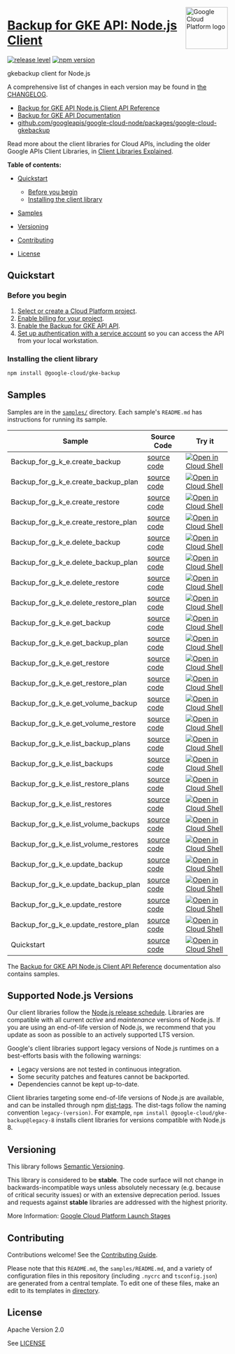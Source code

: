 [//]: # "This README.md file is auto-generated, all changes to this file will be lost."
[//]: # "To regenerate it, use `python -m synthtool`."
<img src="https://avatars2.githubusercontent.com/u/2810941?v=3&s=96" alt="Google Cloud Platform logo" title="Google Cloud Platform" align="right" height="96" width="96"/>

# [Backup for GKE API: Node.js Client](https://github.com/googleapis/google-cloud-node/tree/main/packages/google-cloud-gkebackup)

[![release level](https://img.shields.io/badge/release%20level-stable-brightgreen.svg?style=flat)](https://cloud.google.com/terms/launch-stages)
[![npm version](https://img.shields.io/npm/v/@google-cloud/gke-backup.svg)](https://www.npmjs.org/package/@google-cloud/gke-backup)




gkebackup client for Node.js


A comprehensive list of changes in each version may be found in
[the CHANGELOG](https://github.com/googleapis/google-cloud-node/tree/main/packages/google-cloud-gkebackup/CHANGELOG.md).

* [Backup for GKE API Node.js Client API Reference][client-docs]
* [Backup for GKE API Documentation][product-docs]
* [github.com/googleapis/google-cloud-node/packages/google-cloud-gkebackup](https://github.com/googleapis/google-cloud-node/tree/main/packages/google-cloud-gkebackup)

Read more about the client libraries for Cloud APIs, including the older
Google APIs Client Libraries, in [Client Libraries Explained][explained].

[explained]: https://cloud.google.com/apis/docs/client-libraries-explained

**Table of contents:**


* [Quickstart](#quickstart)
  * [Before you begin](#before-you-begin)
  * [Installing the client library](#installing-the-client-library)

* [Samples](#samples)
* [Versioning](#versioning)
* [Contributing](#contributing)
* [License](#license)

## Quickstart

### Before you begin

1.  [Select or create a Cloud Platform project][projects].
1.  [Enable billing for your project][billing].
1.  [Enable the Backup for GKE API API][enable_api].
1.  [Set up authentication with a service account][auth] so you can access the
    API from your local workstation.

### Installing the client library

```bash
npm install @google-cloud/gke-backup
```




## Samples

Samples are in the [`samples/`](https://github.com/googleapis/google-cloud-node/tree/main/packages/google-cloud-gkebackup/samples) directory. Each sample's `README.md` has instructions for running its sample.

| Sample                      | Source Code                       | Try it |
| --------------------------- | --------------------------------- | ------ |
| Backup_for_g_k_e.create_backup | [source code](https://github.com/googleapis/google-cloud-node/blob/main/packages/google-cloud-gkebackup/samples/generated/v1/backup_for_g_k_e.create_backup.js) | [![Open in Cloud Shell][shell_img]](https://console.cloud.google.com/cloudshell/open?git_repo=https://github.com/googleapis/google-cloud-node&page=editor&open_in_editor=packages/google-cloud-gkebackup/samples/generated/v1/backup_for_g_k_e.create_backup.js,packages/google-cloud-gkebackup/samples/README.md) |
| Backup_for_g_k_e.create_backup_plan | [source code](https://github.com/googleapis/google-cloud-node/blob/main/packages/google-cloud-gkebackup/samples/generated/v1/backup_for_g_k_e.create_backup_plan.js) | [![Open in Cloud Shell][shell_img]](https://console.cloud.google.com/cloudshell/open?git_repo=https://github.com/googleapis/google-cloud-node&page=editor&open_in_editor=packages/google-cloud-gkebackup/samples/generated/v1/backup_for_g_k_e.create_backup_plan.js,packages/google-cloud-gkebackup/samples/README.md) |
| Backup_for_g_k_e.create_restore | [source code](https://github.com/googleapis/google-cloud-node/blob/main/packages/google-cloud-gkebackup/samples/generated/v1/backup_for_g_k_e.create_restore.js) | [![Open in Cloud Shell][shell_img]](https://console.cloud.google.com/cloudshell/open?git_repo=https://github.com/googleapis/google-cloud-node&page=editor&open_in_editor=packages/google-cloud-gkebackup/samples/generated/v1/backup_for_g_k_e.create_restore.js,packages/google-cloud-gkebackup/samples/README.md) |
| Backup_for_g_k_e.create_restore_plan | [source code](https://github.com/googleapis/google-cloud-node/blob/main/packages/google-cloud-gkebackup/samples/generated/v1/backup_for_g_k_e.create_restore_plan.js) | [![Open in Cloud Shell][shell_img]](https://console.cloud.google.com/cloudshell/open?git_repo=https://github.com/googleapis/google-cloud-node&page=editor&open_in_editor=packages/google-cloud-gkebackup/samples/generated/v1/backup_for_g_k_e.create_restore_plan.js,packages/google-cloud-gkebackup/samples/README.md) |
| Backup_for_g_k_e.delete_backup | [source code](https://github.com/googleapis/google-cloud-node/blob/main/packages/google-cloud-gkebackup/samples/generated/v1/backup_for_g_k_e.delete_backup.js) | [![Open in Cloud Shell][shell_img]](https://console.cloud.google.com/cloudshell/open?git_repo=https://github.com/googleapis/google-cloud-node&page=editor&open_in_editor=packages/google-cloud-gkebackup/samples/generated/v1/backup_for_g_k_e.delete_backup.js,packages/google-cloud-gkebackup/samples/README.md) |
| Backup_for_g_k_e.delete_backup_plan | [source code](https://github.com/googleapis/google-cloud-node/blob/main/packages/google-cloud-gkebackup/samples/generated/v1/backup_for_g_k_e.delete_backup_plan.js) | [![Open in Cloud Shell][shell_img]](https://console.cloud.google.com/cloudshell/open?git_repo=https://github.com/googleapis/google-cloud-node&page=editor&open_in_editor=packages/google-cloud-gkebackup/samples/generated/v1/backup_for_g_k_e.delete_backup_plan.js,packages/google-cloud-gkebackup/samples/README.md) |
| Backup_for_g_k_e.delete_restore | [source code](https://github.com/googleapis/google-cloud-node/blob/main/packages/google-cloud-gkebackup/samples/generated/v1/backup_for_g_k_e.delete_restore.js) | [![Open in Cloud Shell][shell_img]](https://console.cloud.google.com/cloudshell/open?git_repo=https://github.com/googleapis/google-cloud-node&page=editor&open_in_editor=packages/google-cloud-gkebackup/samples/generated/v1/backup_for_g_k_e.delete_restore.js,packages/google-cloud-gkebackup/samples/README.md) |
| Backup_for_g_k_e.delete_restore_plan | [source code](https://github.com/googleapis/google-cloud-node/blob/main/packages/google-cloud-gkebackup/samples/generated/v1/backup_for_g_k_e.delete_restore_plan.js) | [![Open in Cloud Shell][shell_img]](https://console.cloud.google.com/cloudshell/open?git_repo=https://github.com/googleapis/google-cloud-node&page=editor&open_in_editor=packages/google-cloud-gkebackup/samples/generated/v1/backup_for_g_k_e.delete_restore_plan.js,packages/google-cloud-gkebackup/samples/README.md) |
| Backup_for_g_k_e.get_backup | [source code](https://github.com/googleapis/google-cloud-node/blob/main/packages/google-cloud-gkebackup/samples/generated/v1/backup_for_g_k_e.get_backup.js) | [![Open in Cloud Shell][shell_img]](https://console.cloud.google.com/cloudshell/open?git_repo=https://github.com/googleapis/google-cloud-node&page=editor&open_in_editor=packages/google-cloud-gkebackup/samples/generated/v1/backup_for_g_k_e.get_backup.js,packages/google-cloud-gkebackup/samples/README.md) |
| Backup_for_g_k_e.get_backup_plan | [source code](https://github.com/googleapis/google-cloud-node/blob/main/packages/google-cloud-gkebackup/samples/generated/v1/backup_for_g_k_e.get_backup_plan.js) | [![Open in Cloud Shell][shell_img]](https://console.cloud.google.com/cloudshell/open?git_repo=https://github.com/googleapis/google-cloud-node&page=editor&open_in_editor=packages/google-cloud-gkebackup/samples/generated/v1/backup_for_g_k_e.get_backup_plan.js,packages/google-cloud-gkebackup/samples/README.md) |
| Backup_for_g_k_e.get_restore | [source code](https://github.com/googleapis/google-cloud-node/blob/main/packages/google-cloud-gkebackup/samples/generated/v1/backup_for_g_k_e.get_restore.js) | [![Open in Cloud Shell][shell_img]](https://console.cloud.google.com/cloudshell/open?git_repo=https://github.com/googleapis/google-cloud-node&page=editor&open_in_editor=packages/google-cloud-gkebackup/samples/generated/v1/backup_for_g_k_e.get_restore.js,packages/google-cloud-gkebackup/samples/README.md) |
| Backup_for_g_k_e.get_restore_plan | [source code](https://github.com/googleapis/google-cloud-node/blob/main/packages/google-cloud-gkebackup/samples/generated/v1/backup_for_g_k_e.get_restore_plan.js) | [![Open in Cloud Shell][shell_img]](https://console.cloud.google.com/cloudshell/open?git_repo=https://github.com/googleapis/google-cloud-node&page=editor&open_in_editor=packages/google-cloud-gkebackup/samples/generated/v1/backup_for_g_k_e.get_restore_plan.js,packages/google-cloud-gkebackup/samples/README.md) |
| Backup_for_g_k_e.get_volume_backup | [source code](https://github.com/googleapis/google-cloud-node/blob/main/packages/google-cloud-gkebackup/samples/generated/v1/backup_for_g_k_e.get_volume_backup.js) | [![Open in Cloud Shell][shell_img]](https://console.cloud.google.com/cloudshell/open?git_repo=https://github.com/googleapis/google-cloud-node&page=editor&open_in_editor=packages/google-cloud-gkebackup/samples/generated/v1/backup_for_g_k_e.get_volume_backup.js,packages/google-cloud-gkebackup/samples/README.md) |
| Backup_for_g_k_e.get_volume_restore | [source code](https://github.com/googleapis/google-cloud-node/blob/main/packages/google-cloud-gkebackup/samples/generated/v1/backup_for_g_k_e.get_volume_restore.js) | [![Open in Cloud Shell][shell_img]](https://console.cloud.google.com/cloudshell/open?git_repo=https://github.com/googleapis/google-cloud-node&page=editor&open_in_editor=packages/google-cloud-gkebackup/samples/generated/v1/backup_for_g_k_e.get_volume_restore.js,packages/google-cloud-gkebackup/samples/README.md) |
| Backup_for_g_k_e.list_backup_plans | [source code](https://github.com/googleapis/google-cloud-node/blob/main/packages/google-cloud-gkebackup/samples/generated/v1/backup_for_g_k_e.list_backup_plans.js) | [![Open in Cloud Shell][shell_img]](https://console.cloud.google.com/cloudshell/open?git_repo=https://github.com/googleapis/google-cloud-node&page=editor&open_in_editor=packages/google-cloud-gkebackup/samples/generated/v1/backup_for_g_k_e.list_backup_plans.js,packages/google-cloud-gkebackup/samples/README.md) |
| Backup_for_g_k_e.list_backups | [source code](https://github.com/googleapis/google-cloud-node/blob/main/packages/google-cloud-gkebackup/samples/generated/v1/backup_for_g_k_e.list_backups.js) | [![Open in Cloud Shell][shell_img]](https://console.cloud.google.com/cloudshell/open?git_repo=https://github.com/googleapis/google-cloud-node&page=editor&open_in_editor=packages/google-cloud-gkebackup/samples/generated/v1/backup_for_g_k_e.list_backups.js,packages/google-cloud-gkebackup/samples/README.md) |
| Backup_for_g_k_e.list_restore_plans | [source code](https://github.com/googleapis/google-cloud-node/blob/main/packages/google-cloud-gkebackup/samples/generated/v1/backup_for_g_k_e.list_restore_plans.js) | [![Open in Cloud Shell][shell_img]](https://console.cloud.google.com/cloudshell/open?git_repo=https://github.com/googleapis/google-cloud-node&page=editor&open_in_editor=packages/google-cloud-gkebackup/samples/generated/v1/backup_for_g_k_e.list_restore_plans.js,packages/google-cloud-gkebackup/samples/README.md) |
| Backup_for_g_k_e.list_restores | [source code](https://github.com/googleapis/google-cloud-node/blob/main/packages/google-cloud-gkebackup/samples/generated/v1/backup_for_g_k_e.list_restores.js) | [![Open in Cloud Shell][shell_img]](https://console.cloud.google.com/cloudshell/open?git_repo=https://github.com/googleapis/google-cloud-node&page=editor&open_in_editor=packages/google-cloud-gkebackup/samples/generated/v1/backup_for_g_k_e.list_restores.js,packages/google-cloud-gkebackup/samples/README.md) |
| Backup_for_g_k_e.list_volume_backups | [source code](https://github.com/googleapis/google-cloud-node/blob/main/packages/google-cloud-gkebackup/samples/generated/v1/backup_for_g_k_e.list_volume_backups.js) | [![Open in Cloud Shell][shell_img]](https://console.cloud.google.com/cloudshell/open?git_repo=https://github.com/googleapis/google-cloud-node&page=editor&open_in_editor=packages/google-cloud-gkebackup/samples/generated/v1/backup_for_g_k_e.list_volume_backups.js,packages/google-cloud-gkebackup/samples/README.md) |
| Backup_for_g_k_e.list_volume_restores | [source code](https://github.com/googleapis/google-cloud-node/blob/main/packages/google-cloud-gkebackup/samples/generated/v1/backup_for_g_k_e.list_volume_restores.js) | [![Open in Cloud Shell][shell_img]](https://console.cloud.google.com/cloudshell/open?git_repo=https://github.com/googleapis/google-cloud-node&page=editor&open_in_editor=packages/google-cloud-gkebackup/samples/generated/v1/backup_for_g_k_e.list_volume_restores.js,packages/google-cloud-gkebackup/samples/README.md) |
| Backup_for_g_k_e.update_backup | [source code](https://github.com/googleapis/google-cloud-node/blob/main/packages/google-cloud-gkebackup/samples/generated/v1/backup_for_g_k_e.update_backup.js) | [![Open in Cloud Shell][shell_img]](https://console.cloud.google.com/cloudshell/open?git_repo=https://github.com/googleapis/google-cloud-node&page=editor&open_in_editor=packages/google-cloud-gkebackup/samples/generated/v1/backup_for_g_k_e.update_backup.js,packages/google-cloud-gkebackup/samples/README.md) |
| Backup_for_g_k_e.update_backup_plan | [source code](https://github.com/googleapis/google-cloud-node/blob/main/packages/google-cloud-gkebackup/samples/generated/v1/backup_for_g_k_e.update_backup_plan.js) | [![Open in Cloud Shell][shell_img]](https://console.cloud.google.com/cloudshell/open?git_repo=https://github.com/googleapis/google-cloud-node&page=editor&open_in_editor=packages/google-cloud-gkebackup/samples/generated/v1/backup_for_g_k_e.update_backup_plan.js,packages/google-cloud-gkebackup/samples/README.md) |
| Backup_for_g_k_e.update_restore | [source code](https://github.com/googleapis/google-cloud-node/blob/main/packages/google-cloud-gkebackup/samples/generated/v1/backup_for_g_k_e.update_restore.js) | [![Open in Cloud Shell][shell_img]](https://console.cloud.google.com/cloudshell/open?git_repo=https://github.com/googleapis/google-cloud-node&page=editor&open_in_editor=packages/google-cloud-gkebackup/samples/generated/v1/backup_for_g_k_e.update_restore.js,packages/google-cloud-gkebackup/samples/README.md) |
| Backup_for_g_k_e.update_restore_plan | [source code](https://github.com/googleapis/google-cloud-node/blob/main/packages/google-cloud-gkebackup/samples/generated/v1/backup_for_g_k_e.update_restore_plan.js) | [![Open in Cloud Shell][shell_img]](https://console.cloud.google.com/cloudshell/open?git_repo=https://github.com/googleapis/google-cloud-node&page=editor&open_in_editor=packages/google-cloud-gkebackup/samples/generated/v1/backup_for_g_k_e.update_restore_plan.js,packages/google-cloud-gkebackup/samples/README.md) |
| Quickstart | [source code](https://github.com/googleapis/google-cloud-node/blob/main/packages/google-cloud-gkebackup/samples/quickstart.js) | [![Open in Cloud Shell][shell_img]](https://console.cloud.google.com/cloudshell/open?git_repo=https://github.com/googleapis/google-cloud-node&page=editor&open_in_editor=packages/google-cloud-gkebackup/samples/quickstart.js,packages/google-cloud-gkebackup/samples/README.md) |



The [Backup for GKE API Node.js Client API Reference][client-docs] documentation
also contains samples.

## Supported Node.js Versions

Our client libraries follow the [Node.js release schedule](https://nodejs.org/en/about/releases/).
Libraries are compatible with all current _active_ and _maintenance_ versions of
Node.js.
If you are using an end-of-life version of Node.js, we recommend that you update
as soon as possible to an actively supported LTS version.

Google's client libraries support legacy versions of Node.js runtimes on a
best-efforts basis with the following warnings:

* Legacy versions are not tested in continuous integration.
* Some security patches and features cannot be backported.
* Dependencies cannot be kept up-to-date.

Client libraries targeting some end-of-life versions of Node.js are available, and
can be installed through npm [dist-tags](https://docs.npmjs.com/cli/dist-tag).
The dist-tags follow the naming convention `legacy-(version)`.
For example, `npm install @google-cloud/gke-backup@legacy-8` installs client libraries
for versions compatible with Node.js 8.

## Versioning

This library follows [Semantic Versioning](http://semver.org/).



This library is considered to be **stable**. The code surface will not change in backwards-incompatible ways
unless absolutely necessary (e.g. because of critical security issues) or with
an extensive deprecation period. Issues and requests against **stable** libraries
are addressed with the highest priority.






More Information: [Google Cloud Platform Launch Stages][launch_stages]

[launch_stages]: https://cloud.google.com/terms/launch-stages

## Contributing

Contributions welcome! See the [Contributing Guide](https://github.com/googleapis/google-cloud-node/blob/main/CONTRIBUTING.md).

Please note that this `README.md`, the `samples/README.md`,
and a variety of configuration files in this repository (including `.nycrc` and `tsconfig.json`)
are generated from a central template. To edit one of these files, make an edit
to its templates in
[directory](https://github.com/googleapis/synthtool).

## License

Apache Version 2.0

See [LICENSE](https://github.com/googleapis/google-cloud-node/blob/main/LICENSE)

[client-docs]: https://cloud.google.com/nodejs/docs/reference/gke-backup/latest
[product-docs]: https://cloud.google.com/kubernetes-engine/docs/add-on/backup-for-gke
[shell_img]: https://gstatic.com/cloudssh/images/open-btn.png
[projects]: https://console.cloud.google.com/project
[billing]: https://support.google.com/cloud/answer/6293499#enable-billing
[enable_api]: https://console.cloud.google.com/flows/enableapi?apiid=gkebackup.googleapis.com
[auth]: https://cloud.google.com/docs/authentication/getting-started
